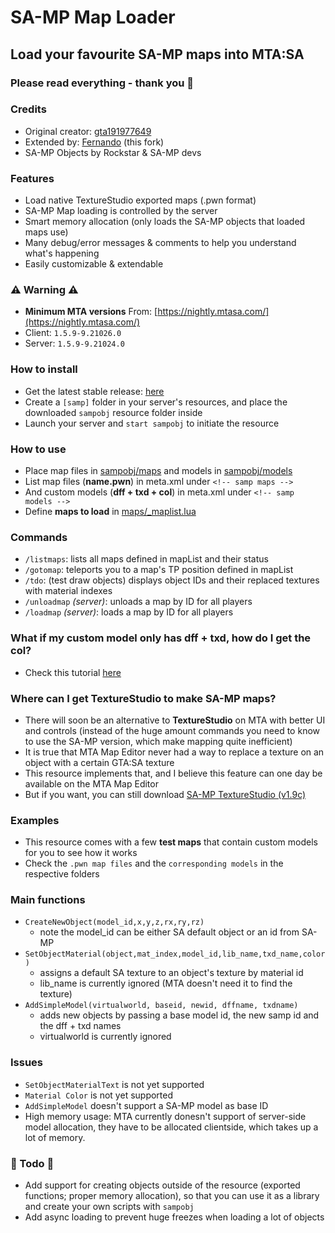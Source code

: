 # SA-MP Map Loader

## Load your favourite SA-MP maps into MTA:SA

### Please read everything - thank you 💖

### Credits

* Original creator: [gta191977649](https://github.com/gta191977649)
* Extended by: [Fernando](https://github.com/Fernando-A-Rocha) (this fork)
* SA-MP Objects by Rockstar & SA-MP devs

### Features

* Load native TextureStudio exported maps (.pwn format)
* SA-MP Map loading is controlled by the server
* Smart memory allocation (only loads the SA-MP objects that loaded maps use)
* Many debug/error messages & comments to help you understand what's happening
* Easily customizable & extendable

### ⚠️ Warning ⚠️

* **Minimum MTA versions** From: [https://nightly.mtasa.com/](https://nightly.mtasa.com/)
* Client: `1.5.9-9.21026.0`
* Server: `1.5.9-9.21024.0`

### How to install

* Get the latest stable release: [here](https://github.com/Fernando-A-Rocha/MTA-SAMP-OBJ/releases/latest)
* Create a `[samp]` folder in your server's resources, and place the downloaded `sampobj` resource folder inside
* Launch your server and `start sampobj` to initiate the resource

### How to use

* Place map files in [sampobj/maps](sampobj/maps) and models in [sampobj/models](sampobj/models)
* List map files (**name.pwn**) in meta.xml under `<!-- samp maps -->`
* And custom models (**dff + txd + col**) in meta.xml under `<!-- samp models -->`
* Define **maps to load** in [maps/_maplist.lua](sampobj/maps/_maplist.lua)

### Commands

* `/listmaps`: lists all maps defined in mapList and their status
* `/gotomap`: teleports you to a map's TP position defined in mapList
* `/tdo`: (test draw objects) displays object IDs and their replaced textures with material indexes
* `/unloadmap` *(server)*: unloads a map by ID for all players
* `/loadmap` *(server)*: loads a map by ID for all players

### What if my custom model only has dff + txd, how do I get the col?

* Check this tutorial [here](sampobj/models/_TUTORIAL.md)

### Where can I get TextureStudio to make SA-MP maps?

* There will soon be an alternative to **TextureStudio** on MTA with better UI and controls (instead of the huge amount commands you need to know to use the SA-MP version, which make mapping quite inefficient)
* It is true that MTA Map Editor never had a way to replace a texture on an object with a certain GTA:SA texture
* This resource implements that, and I believe this feature can one day be available on the MTA Map Editor
* But if you want, you can still download [SA-MP TextureStudio (v1.9c)](https://github.com/Crayder/Texture-Studio/releases/tag/v1.9c)

### Examples

* This resource comes with a few **test maps** that contain custom models for you to see how it works
* Check the `.pwn map files` and the `corresponding models` in the respective folders

### Main functions

* `CreateNewObject(model_id,x,y,z,rx,ry,rz)` 
    * note the model_id can be either SA default object or an id from SA-MP
* `SetObjectMaterial(object,mat_index,model_id,lib_name,txd_name,color)`
    * assigns a default SA texture to an object's texture by material id
    * lib_name is currently ignored (MTA doesn't need it to find the texture)
* `AddSimpleModel(virtualworld, baseid, newid, dffname, txdname)`
    * adds new objects by passing a base model id, the new samp id and the dff + txd names
    * virtualworld is currently ignored

### Issues

* `SetObjectMaterialText` is not yet supported
* `Material Color` is not yet supported
* `AddSimpleModel` doesn't support a SA-MP model as base ID
* High memory usage: MTA currently donesn't support of server-side model allocation, they have to be allocated clientside, which takes up a lot of memory.


### 🚀 Todo 🚀

* Add support for creating objects outside of the resource (exported functions; proper memory allocation), so that you can use it as a library and create your own scripts with `sampobj`
* Add async loading to prevent huge freezes when loading a lot of objects